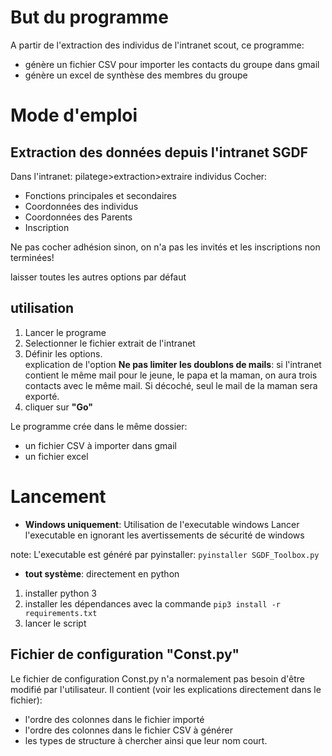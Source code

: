 # But du programme
A partir de l'extraction des individus de l'intranet scout, ce programme:
- génère un fichier CSV pour importer les contacts du groupe dans gmail
- génère un excel de synthèse des membres du groupe


# Mode d'emploi
## Extraction des données depuis l'intranet SGDF
Dans l'intranet: pilatege>extraction>extraire individus
Cocher: 
* Fonctions principales et secondaires
* Coordonnées des individus
* Coordonnées des Parents
* Inscription

Ne pas cocher adhésion sinon, on n'a pas les invités et les inscriptions non terminées!

laisser toutes les autres options par défaut

## utilisation
1. Lancer le programe
1. Selectionner le fichier extrait de l'intranet
1. Définir les options. <br> explication de l'option **Ne pas limiter les doublons de mails**: si l'intranet contient le même mail pour le jeune, le papa et la maman, on aura trois contacts avec le même mail. Si décoché, seul le mail de la maman sera exporté.
1. cliquer sur __"Go"__


Le programme crée dans le même dossier:
* un fichier CSV à importer dans gmail
* un fichier excel

# Lancement
* __Windows uniquement__: Utilisation de l'executable windows
Lancer l'executable en ignorant les avertissements de sécurité de windows

note: L'executable est généré par pyinstaller: `pyinstaller SGDF_Toolbox.py`

* __tout système__: directement en python
1. installer python 3
1. installer les dépendances avec la commande
`pip3 install -r requirements.txt`
1. lancer le script

## Fichier de configuration "Const.py"
Le fichier de configuration Const.py n'a normalement pas besoin d'être modifié par l'utilisateur.
Il contient (voir les explications directement dans le fichier):
- l'ordre des colonnes dans le fichier importé
- l'ordre des colonnes dans le fichier CSV à générer
- les types de structure à chercher ainsi que leur nom court.  
